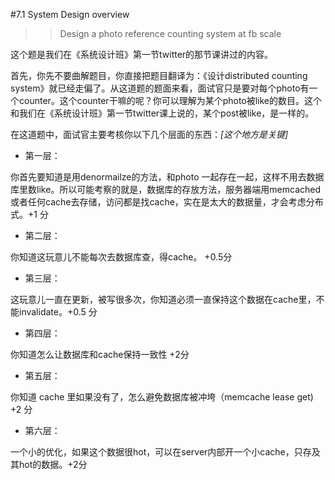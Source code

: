 #7.1 System Design overview



>> Design a photo reference counting system at fb scale


这个题是我们在《系统设计班》第一节twitter的那节课讲过的内容。

首先，你先不要曲解题目，你直接把题目翻译为：《设计distributed counting system》就已经走偏了。从这道题的题面来看，面试官只是要对每个photo有一个counter。这个counter干嘛的呢？你可以理解为某个photo被like的数目。这个和我们在《系统设计班》第一节twitter课上说的，某个post被like，是一样的。

在这道题中，面试官主要考核你以下几个层面的东西：*[这个地方是关键]*


* 第一层：

你首先要知道是用denormailze的方法，和photo 一起存在一起，这样不用去数据库里数like。所以可能考察的就是，数据库的存放方法，服务器端用memcached或者任何cache去存储，访问都是找cache，实在是太大的数据量，才会考虑分布式。+1 分


* 第二层：

你知道这玩意儿不能每次去数据库查，得cache。 +0.5分

* 第三层：

这玩意儿一直在更新，被写很多次，你知道必须一直保持这个数据在cache里，不能invalidate。+0.5 分

* 第四层：

你知道怎么让数据库和cache保持一致性 +2分

* 第五层：

你知道 cache 里如果没有了，怎么避免数据库被冲垮（memcache lease get) +2 分


* 第六层：

一个小的优化，如果这个数据很hot，可以在server内部开一个小cache，只存及其hot的数据。+2分



